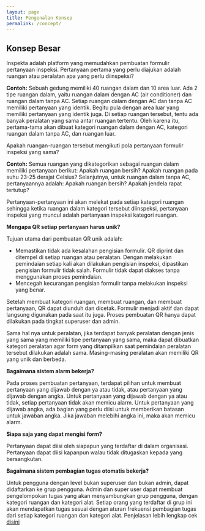 ```yaml
---
layout: page
title: Pengenalan Konsep
permalink: /concept/
---
```


## Konsep Besar

Inspekta adalah platform yang memudahkan pembuatan formulir pertanyaan inspeksi. Pertanyaan pertama yang perlu diajukan adalah ruangan atau peralatan apa yang perlu diinspeksi?

**Contoh:** Sebuah gedung memiliki 40 ruangan dalam dan 10 area luar. Ada 2 tipe ruangan dalam, yaitu ruangan dalam dengan AC (air conditioner) dan ruangan dalam tanpa AC. Setiap ruangan dalam dengan AC dan tanpa AC memiliki pertanyaan yang identik. Begitu pula dengan area luar yang memiliki pertanyaan yang identik juga. Di setiap ruangan tersebut, tentu ada banyak peralatan yang sama antar ruangan tertentu. Oleh karena itu, pertama-tama akan dibuat kategori ruangan dalam dengan AC, kategori ruangan dalam tanpa AC, dan ruangan luar.

Apakah ruangan-ruangan tersebut mengikuti pola pertanyaan formulir inspeksi yang sama?

**Contoh:** Semua ruangan yang dikategorikan sebagai ruangan dalam memiliki pertanyaan berikut: Apakah ruangan bersih? Apakah ruangan pada suhu 23-25 derajat Celsius? Selanjutnya, untuk ruangan dalam tanpa AC, pertanyaannya adalah: Apakah ruangan bersih? Apakah jendela rapat tertutup?

Pertanyaan-pertanyaan ini akan melekat pada setiap kategori ruangan sehingga ketika ruangan dalam kategori tersebut diinspeksi, pertanyaan inspeksi yang muncul adalah pertanyaan inspeksi kategori ruangan.

**Mengapa QR setiap pertanyaan harus unik?**

Tujuan utama dari pembuatan QR unik adalah:
- Memastikan tidak ada kesalahan pengisian formulir. QR diprint dan ditempel di setiap ruangan atau peralatan. Dengan melakukan pemindaian setiap kali akan dilakukan pengisian inspeksi, dipastikan pengisian formulir tidak salah. Formulir tidak dapat diakses tanpa menggunakan proses pemindaian.
- Mencegah kecurangan pengisian formulir tanpa melakukan inspeksi yang benar.

Setelah membuat kategori ruangan, membuat ruangan, dan membuat pertanyaan, QR dapat diunduh dan dicetak. Formulir menjadi aktif dan dapat langsung digunakan pada saat itu juga. Proses pembuatan QR hanya dapat dilakukan pada tingkat superuser dan admin.

Sama hal nya untuk peralatan, jika terdapat banyak peralatan dengan jenis yang sama yang memiliki tipe pertanyaan yang sama, maka dapat dibuatkan kategori peralatan agar form yang ditampilkan saat pemindaian peralatan tersebut dilakukan adalah sama. Masing-masing peralatan akan memiliki QR yang unik dan berbeda.

**Bagaimana sistem alarm bekerja?**

Pada proses pembuatan pertanyaan, terdapat pilihan untuk membuat pertanyaan yang dijawab dengan ya atau tidak, atau pertanyaan yang dijawab dengan angka. Untuk pertanyaan yang dijawab dengan ya atau tidak, setiap pertanyaan tidak akan memicu alarm. Untuk pertanyaan yang dijawab angka, ada bagian yang perlu diisi untuk memberikan batasan untuk jawaban angka. Jika jawaban melebihi angka ini, maka akan memicu alarm.

**Siapa saja yang dapat mengisi form?**

Pertanyaan dapat diisi oleh siapapun yang terdaftar di dalam organisasi. Pertanyaan dapat diisi kapanpun walau tidak ditugaskan kepada yang bersangkutan.

**Bagaimana sistem pembagian tugas otomatis bekerja?**

Untuk pengguna dengan level bukan superuser dan bukan admin, dapat didaftarkan ke grup pengguna. Admin dan super user dapat membuat pengelompokan tugas yang akan menyambungkan grup pengguna, dengan kategori ruangan dan kategori alat. Setiap orang yang terdaftar di grup ini akan mendapatkan tugas sesuai dengan aturan frekuensi pembagian tugas dari setiap kategori ruangan dan kategori alat. 
Penjelasan lebih lengkap cek [disini](/statinf/)